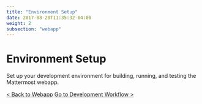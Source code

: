 ```yaml
---
title: "Environment Setup"
date: 2017-08-20T11:35:32-04:00
weight: 2
subsection: "webapp"
---
```


<div class="section" id="installing-developer-components-on-mac-os-x">
<span id="dev-setup"></span><h1>Environment Setup</h1>
<p>Set up your development environment for building, running, and testing the Mattermost webapp.</p>

<div style="margin-top: 15px;">
<span class="pull-left"><a href="{{< contributeurl >}}/webapp/">< Back to Webapp</a></span>
<span class="pull-right"><a href="{{< contributeurl >}}/webapp/developer-workflow/">Go to Development Workflow ></a></span>
</div>
<br/>
